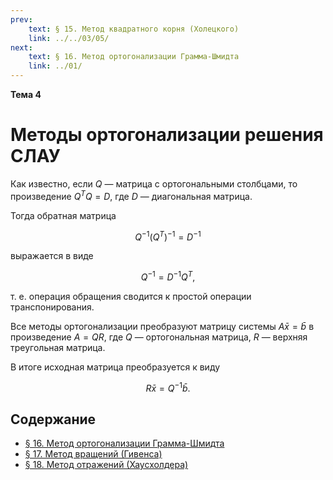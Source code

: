 ```yaml
---
prev:
    text: § 15. Метод квадратного корня (Холецкого)
    link: ../../03/05/
next:
    text: § 16. Метод ортогонализации Грамма-Шмидта
    link: ../01/
---
```


**Тема 4**

# Методы ортогонализации решения СЛАУ

Как известно, если $Q$ — матрица с ортогональными столбцами, то произведение $Q^TQ = D$, где $D$ — диагональная матрица.

Тогда обратная матрица

$$
Q^{-1}(Q^T)^{-1} = D^{-1}
$$

выражается в виде

$$
Q^{-1} = D^{-1}Q^T,
$$

т. е. операция обращения сводится к простой операции транспонирования.

Все методы ортогонализации преобразуют матрицу системы $A\bar{x} = \bar{b}$ в произведение $A = QR$, где $Q$ — ортогональная матрица, $R$ — верхняя треугольная матрица.

В итоге исходная матрица преобразуется к виду

$$
R\bar{x} = Q^{-1}\bar{b}.
$$

## Содержание

* [§ 16. Метод ортогонализации Грамма-Шмидта](../01/)
* [§ 17. Метод вращений (Гивенса)](../02/)
* [§ 18. Метод отражений (Хаусхолдера)](../03/)